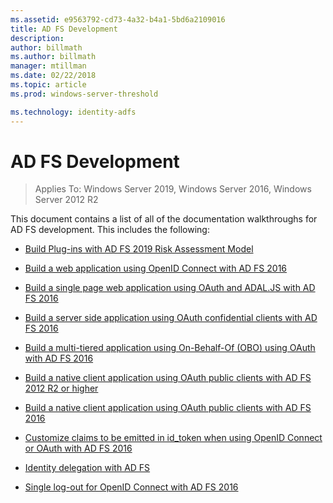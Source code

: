 ```yaml
---
ms.assetid: e9563792-cd73-4a32-b4a1-5bd6a2109016
title: AD FS Development
description:
author: billmath
ms.author: billmath
manager: mtillman
ms.date: 02/22/2018
ms.topic: article
ms.prod: windows-server-threshold

ms.technology: identity-adfs
---
```

# AD FS Development

>Applies To: Windows Server 2019, Windows Server 2016, Windows Server 2012 R2

This document contains a list of all of the documentation walkthroughs for AD FS development. This includes the following:  
  
 

- [Build Plug-ins with AD FS 2019 Risk Assessment Model](../ad-fs/development/ad-fs-risk-assessment-model.md)
  
* [Build a web application using OpenID Connect with AD FS 2016](../ad-fs/development/Enabling-OpenId-Connect-with-AD-FS.md)  

- [Build a single page web application using OAuth and ADAL.JS with AD FS 2016](../ad-fs/development/Single-Page-Application-with-AD-FS.md)
  
* [Build a server side application using OAuth confidential clients with AD FS 2016](../ad-fs/development/Enabling-Oauth-Confidential-Clients-with-AD-FS-2016.md)

* [Build a multi-tiered application using On-Behalf-Of (OBO) using OAuth with AD FS 2016](../ad-fs/development/AD-FS-On-behalf-of-Authentication-in-Windows-Server-2016.md) 

* [Build a native client application using OAuth public clients with AD FS 2012 R2 or higher](https://msdn.microsoft.com/library/dn633593.aspx)

- [Build a native client application using OAuth public clients with AD FS 2016](../ad-fs/development/native-client-with-ad-fs.md)

- [Customize claims to be emitted in id_token when using OpenID Connect or OAuth with AD FS 2016](../ad-fs/development/Customize-Id-Token-AD-FS-2016.md)

- [Identity delegation with AD FS](../ad-fs/development/ad-fs-identity-delegation.md)

- [Single log-out for OpenID Connect with AD FS 2016](../ad-fs/development/ad-fs-logout-openid-connect.md)






